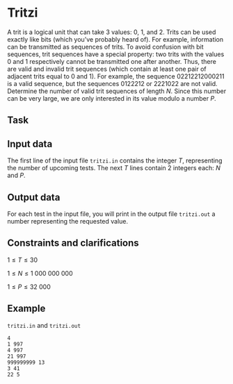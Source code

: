# Tritzi

A trit is a logical unit that can take 3 values: $0$, $1$, and $2$. Trits can be used exactly like bits (which you’ve probably heard of). For example, information can be transmitted as sequences of trits. To avoid confusion with bit sequences, trit sequences have a special property: two trits with the values $0$ and $1$ respectively cannot be transmitted one after another. Thus, there are valid and invalid trit sequences (which contain at least one pair of adjacent trits equal to $0$ and $1$). For example, the sequence $02212212000211$ is a valid sequence, but the sequences $0122212$ or $2221022$ are not valid. Determine the number of valid trit sequences of length $N$. Since this number can be very large, we are only interested in its value modulo a number $P$.

## Task

## Input data

The first line of the input file `tritzi.in` contains the integer $T$, representing the number of upcoming tests. The next $T$ lines contain $2$ integers each: $N$ and $P$. 

## Output data

For each test in the input file, you will print in the output file `tritzi.out` a number representing the requested value.

## Constraints and clarifications

$1 \leq T \leq 30$

$1 \leq N \leq 1\ 000\ 000\ 000$

$1 \leq P \leq 32\ 000$

## Example

`tritzi.in` and `tritzi.out`

```
4
1 997
4 997
21 997
999999999 13
3 41
22 5
```